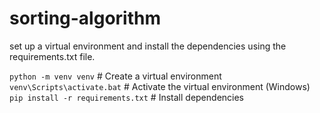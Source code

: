 # sorting-algorithm

set up a virtual environment and install the dependencies using the requirements.txt file.

`python -m venv venv`  # Create a virtual environment <br>
`venv\Scripts\activate.bat`  # Activate the virtual environment (Windows) <br>
`pip install -r requirements.txt`  # Install dependencies <br>
